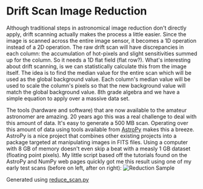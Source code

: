 # Drift Scan Image Reduction

Although traditional steps in astronomical image reduction don't directly apply, drift scanning actually makes the process a little easier. Since the image is scanned across the entire image sensor, it becomes a 1D operation instead of a 2D operation. The raw drift scan will have discrepancies in each column: the accumulation of hot-pixels and slight sensitivities summed up for the column. So it needs a 1D flat field (flat row?). What's interesting about drift scanning, is we can statistically calculate this from the image itself. The idea is to find the median value for the entire scan which will be used as the global background value. Each column's median value will be used to scale the column's pixels so that the new background value will match the global background value. 8th grade algebra and we have a simple equation to apply over a massive data set.

The tools (hardware and software) that are now available to the amateur astronomer are amazing. 20 years ago this was a real challenge to deal with this amount of data. It's easy to generate a 500 MB scan. Operating over this amount of data using tools available from [AstroPy](https://www.astropy.org) makes this a breeze. AstroPy is a nice project that combines other existing projects into a package targeted at manipulating images in FITS files. Using a computer with 8 GB of memory doesn't even skip a beat with a measly 1 GB dataset (floating point pixels). My little script based off the tutorials found on the AstroPy and NumPy web pages quickly got me this result using one of my early test scans (before on left, after on right):
![Reduction Sample](https://github.com/dschmenk/sxToys/blob/master/images/reduce-sample1.png)

Generated using [reduce_scan.py](https://github.com/dschmenk/sxToys/blob/master/images/reduce_scan.py)
